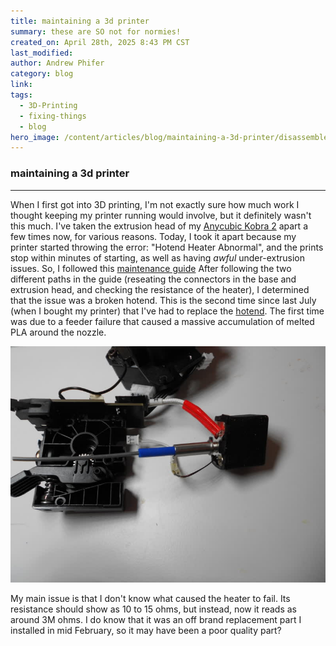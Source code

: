 ```yaml
---
title: maintaining a 3d printer
summary: these are SO not for normies!
created_on: April 28th, 2025 8:43 PM CST
last_modified: 
author: Andrew Phifer
category: blog
link: 
tags:
  - 3D-Printing
  - fixing-things
  - blog
hero_image: /content/articles/blog/maintaining-a-3d-printer/disassembled-hotend.jpg
---
```


### maintaining a 3d printer

---

When I first got into 3D printing, I'm not exactly sure how much work I thought keeping my printer running would involve, but it definitely wasn't this much.  I've taken the extrusion head of my [Anycubic Kobra 2](https://store.anycubic.com/products/kobra-2) apart a few times now, for various reasons.  Today, I took it apart because my printer started throwing the error: "Hotend Heater Abnormal", and the prints stop within minutes of starting, as well as having *awful* under-extrusion issues.  So, I followed this [maintenance guide](https://wiki.anycubic.com/en/fdm-3d-printer/kobra-2/hotend-heater-abnormal) After following the two different paths in the guide (reseating the connectors in the base and extrusion head, and checking the resistance of the heater), I determined that the issue was a broken hotend.  This is the second time since last July (when I bought my printer) that I've had to replace the [hotend](https://www.amazon.com/ANYCUBIC-Printing-Anycubic-Kobra-Printer/dp/B0C65VHDN1?crid=218NTXCC20DSW&dib=eyJ2IjoiMSJ9.XWAeuBWtWY9fsFNjaqam9V7TXPCQ7j4nihWbWwhuhQQgU5BctpFtyncHqaXQUSWtArFGoCGTqunEUznBVGui4Lywjoi-Ur3TNghdu_6ah-FuKKVrVaRKwPA4MARQ0q9rD_znCBtpcByPEJfHTerV2_UWnxtLYuzLChXdRIg-3OMk0rMwwY18yt4yoR9Thdi0nII5XFpe9Rxc8XTeDZKTSaaBuItFYdUW4WFsmd2_X2c.CS9mWXGoRboNI_GeFGmRk8UhB5BvrX4zrDsEdwZ5jgo&dib_tag=se&keywords=hotend+anycubic+kobra+2&qid=1745894020&sprefix=hotend+anycubic+kobra+2%2Caps%2C96&sr=8-1).  The first time was due to a feeder failure that caused a massive accumulation of melted PLA around the nozzle.  

![disassembled hotend](/content/articles/blog/maintaining-a-3d-printer/disassembled-hotend.jpg)

My main issue is that I don't know what caused the heater to fail.  Its resistance should show as 10 to 15 ohms, but instead, now it reads as around 3M ohms.  I do know that it was an off brand replacement part I installed in mid February, so it may have been a poor quality part?
